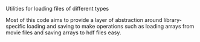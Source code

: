 Utilities for loading files of different types

Most of this code aims to provide a layer of abstraction around library-specific loading and saving to make operations such as loading arrays from movie files and saving arrays to hdf files easy. 